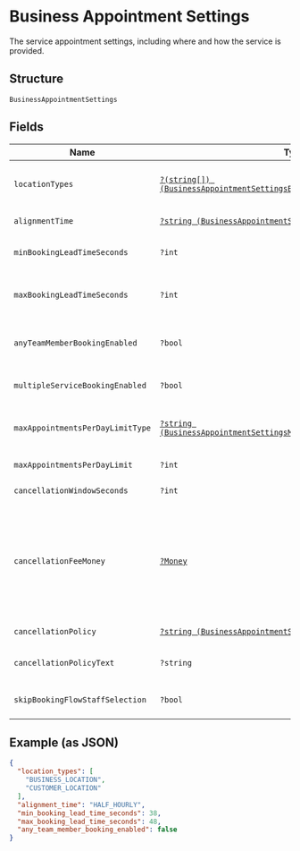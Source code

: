 
# Business Appointment Settings

The service appointment settings, including where and how the service is provided.

## Structure

`BusinessAppointmentSettings`

## Fields

| Name | Type | Tags | Description | Getter | Setter |
|  --- | --- | --- | --- | --- | --- |
| `locationTypes` | [`?(string[]) (BusinessAppointmentSettingsBookingLocationType)`](../../doc/models/business-appointment-settings-booking-location-type.md) | Optional | Types of the location allowed for bookings.<br>See [BusinessAppointmentSettingsBookingLocationType](#type-businessappointmentsettingsbookinglocationtype) for possible values | getLocationTypes(): ?array | setLocationTypes(?array locationTypes): void |
| `alignmentTime` | [`?string (BusinessAppointmentSettingsAlignmentTime)`](../../doc/models/business-appointment-settings-alignment-time.md) | Optional | Time units of a service duration for bookings. | getAlignmentTime(): ?string | setAlignmentTime(?string alignmentTime): void |
| `minBookingLeadTimeSeconds` | `?int` | Optional | The minimum lead time in seconds before a service can be booked. Bookings must be created at least this far ahead of the booking's starting time. | getMinBookingLeadTimeSeconds(): ?int | setMinBookingLeadTimeSeconds(?int minBookingLeadTimeSeconds): void |
| `maxBookingLeadTimeSeconds` | `?int` | Optional | The maximum lead time in seconds before a service can be booked. Bookings must be created at most this far ahead of the booking's starting time. | getMaxBookingLeadTimeSeconds(): ?int | setMaxBookingLeadTimeSeconds(?int maxBookingLeadTimeSeconds): void |
| `anyTeamMemberBookingEnabled` | `?bool` | Optional | Indicates whether a customer can choose from all available time slots and have a staff member assigned<br>automatically (`true`) or not (`false`). | getAnyTeamMemberBookingEnabled(): ?bool | setAnyTeamMemberBookingEnabled(?bool anyTeamMemberBookingEnabled): void |
| `multipleServiceBookingEnabled` | `?bool` | Optional | Indicates whether a customer can book multiple services in a single online booking. | getMultipleServiceBookingEnabled(): ?bool | setMultipleServiceBookingEnabled(?bool multipleServiceBookingEnabled): void |
| `maxAppointmentsPerDayLimitType` | [`?string (BusinessAppointmentSettingsMaxAppointmentsPerDayLimitType)`](../../doc/models/business-appointment-settings-max-appointments-per-day-limit-type.md) | Optional | Types of daily appointment limits. | getMaxAppointmentsPerDayLimitType(): ?string | setMaxAppointmentsPerDayLimitType(?string maxAppointmentsPerDayLimitType): void |
| `maxAppointmentsPerDayLimit` | `?int` | Optional | The maximum number of daily appointments per team member or per location. | getMaxAppointmentsPerDayLimit(): ?int | setMaxAppointmentsPerDayLimit(?int maxAppointmentsPerDayLimit): void |
| `cancellationWindowSeconds` | `?int` | Optional | The cut-off time in seconds for allowing clients to cancel or reschedule an appointment. | getCancellationWindowSeconds(): ?int | setCancellationWindowSeconds(?int cancellationWindowSeconds): void |
| `cancellationFeeMoney` | [`?Money`](../../doc/models/money.md) | Optional | Represents an amount of money. `Money` fields can be signed or unsigned.<br>Fields that do not explicitly define whether they are signed or unsigned are<br>considered unsigned and can only hold positive amounts. For signed fields, the<br>sign of the value indicates the purpose of the money transfer. See<br>[Working with Monetary Amounts](https://developer.squareup.com/docs/build-basics/working-with-monetary-amounts)<br>for more information. | getCancellationFeeMoney(): ?Money | setCancellationFeeMoney(?Money cancellationFeeMoney): void |
| `cancellationPolicy` | [`?string (BusinessAppointmentSettingsCancellationPolicy)`](../../doc/models/business-appointment-settings-cancellation-policy.md) | Optional | The category of the seller’s cancellation policy. | getCancellationPolicy(): ?string | setCancellationPolicy(?string cancellationPolicy): void |
| `cancellationPolicyText` | `?string` | Optional | The free-form text of the seller's cancellation policy.<br>**Constraints**: *Maximum Length*: `65536` | getCancellationPolicyText(): ?string | setCancellationPolicyText(?string cancellationPolicyText): void |
| `skipBookingFlowStaffSelection` | `?bool` | Optional | Indicates whether customers has an assigned staff member (`true`) or can select s staff member of their choice (`false`). | getSkipBookingFlowStaffSelection(): ?bool | setSkipBookingFlowStaffSelection(?bool skipBookingFlowStaffSelection): void |

## Example (as JSON)

```json
{
  "location_types": [
    "BUSINESS_LOCATION",
    "CUSTOMER_LOCATION"
  ],
  "alignment_time": "HALF_HOURLY",
  "min_booking_lead_time_seconds": 38,
  "max_booking_lead_time_seconds": 48,
  "any_team_member_booking_enabled": false
}
```

